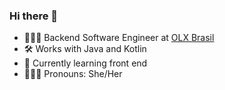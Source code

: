 ### Hi there 👋

- 👩🏻‍💻 Backend Software Engineer at [OLX Brasil][olx-url]
- 🛠️ Works with Java and Kotlin
- 🌱 Currently learning front end
- 🙋🏻‍♀️ Pronouns: She/Her

[olx-url]: https://www.linkedin.com/company/olx-brasil/
